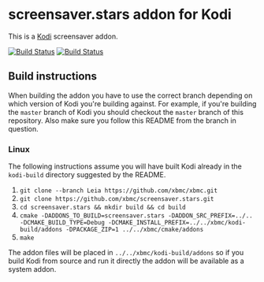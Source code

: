 # screensaver.stars addon for Kodi

This is a [Kodi](http://kodi.tv) screensaver addon.

[![Build Status](https://travis-ci.org/xbmc/screensaver.stars.svg?branch=Leia)](https://travis-ci.org/xbmc/screensaver.stars/branches)
[![Build Status](https://dev.azure.com/teamkodi/binary-addons/_apis/build/status/xbmc.screensaver.stars?branchName=Leia)](https://dev.azure.com/teamkodi/binary-addons/_build/latest?definitionId=49&branchName=Leia)
<!--- [![Build Status](https://ci.appveyor.com/api/projects/status/github/xbmc/screensaver.stars?svg=true)](https://ci.appveyor.com/project/xbmc/screensaver-stars) -->

## Build instructions

When building the addon you have to use the correct branch depending on which version of Kodi you're building against. 
For example, if you're building the `master` branch of Kodi you should checkout the `master` branch of this repository. 
Also make sure you follow this README from the branch in question.

### Linux

The following instructions assume you will have built Kodi already in the `kodi-build` directory 
suggested by the README.

1. `git clone --branch Leia https://github.com/xbmc/xbmc.git`
2. `git clone https://github.com/xbmc/screensaver.stars.git`
3. `cd screensaver.stars && mkdir build && cd build`
4. `cmake -DADDONS_TO_BUILD=screensaver.stars -DADDON_SRC_PREFIX=../.. -DCMAKE_BUILD_TYPE=Debug -DCMAKE_INSTALL_PREFIX=../../xbmc/kodi-build/addons -DPACKAGE_ZIP=1 ../../xbmc/cmake/addons`
5. `make`

The addon files will be placed in `../../xbmc/kodi-build/addons` so if you build Kodi from source and run it directly 
the addon will be available as a system addon.
